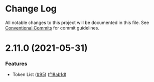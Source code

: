 # Change Log

All notable changes to this project will be documented in this file.
See [Conventional Commits](https://conventionalcommits.org) for commit guidelines.

# 2.11.0 (2021-05-31)


### Features

* Token List ([#95](https://github-olive/olive-cash/olive-toolkit/issues/95)) ([f18ab1d](https://github-olive/olive-cash/olive-toolkit/commit/f18ab1dc1eaecd447ae449ee1437c58f02db6abf))
